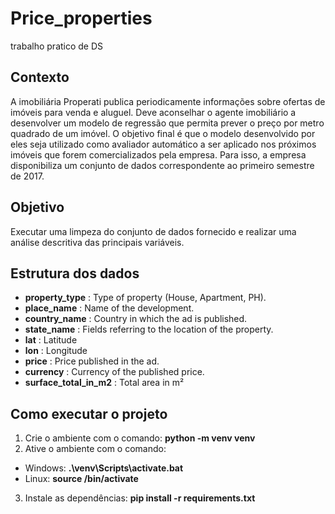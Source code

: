 # Price_properties
trabalho pratico de DS

## Contexto

A imobiliária Properati publica periodicamente informações sobre ofertas de imóveis para
venda e aluguel. Deve aconselhar o agente imobiliário a desenvolver um modelo de
regressão que permita prever o preço por metro quadrado de um imóvel. O objetivo final é
que o modelo desenvolvido por eles seja utilizado como avaliador automático a ser aplicado
nos próximos imóveis que forem comercializados pela empresa. Para isso, a empresa
disponibiliza um conjunto de dados correspondente ao primeiro semestre de 2017.

## Objetivo

Executar uma limpeza do conjunto de dados fornecido e realizar uma análise descritiva das principais variáveis.

## Estrutura dos dados

* **property_type** : Type of property (House, Apartment, PH).
* **place_name** : Name of the development.
* **country_name** : Country in which the ad is published.
* **state_name** : Fields referring to the location of the property.
* **lat** : Latitude
* **lon** : Longitude
* **price** : Price published in the ad.
* **currency** : Currency of the published price.
* **surface_total_in_m2** : Total area in m²

## Como executar o projeto
1. Crie o ambiente com o comando:
**python -m venv venv**
2. Ative o ambiente com o comando:
* Windows: **.\venv\Scripts\activate.bat**
* Linux: **source <venv>/bin/activate**
3. Instale as dependências: **pip install -r requirements.txt**